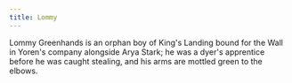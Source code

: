 ```yaml
---
title: Lommy
---
```


Lommy Greenhands is an orphan boy of King's Landing bound for the Wall in Yoren's company alongside Arya Stark; he was a dyer's apprentice before he was caught stealing, and his arms are mottled green to the elbows.


